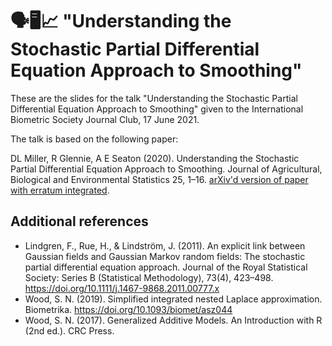 # 🗣🖥📈 "Understanding the Stochastic Partial Differential Equation Approach to Smoothing"

These are the slides for the talk "Understanding the Stochastic Partial Differential Equation Approach to Smoothing" given to the International Biometric Society Journal Club, 17 June 2021.

The talk is based on the following paper:

DL Miller, R Glennie, A E Seaton (2020). Understanding the Stochastic Partial Differential Equation Approach to Smoothing. Journal of Agricultural, Biological and Environmental Statistics 25, 1–16. [arXiv'd version of paper with erratum integrated](http://arxiv.org/abs/2001.07623).

## Additional references

- Lindgren, F., Rue, H., & Lindström, J. (2011). An explicit link between Gaussian fields and Gaussian Markov random fields: The stochastic partial differential equation approach. Journal of the Royal Statistical Society: Series B (Statistical Methodology), 73(4), 423–498. https://doi.org/10.1111/j.1467-9868.2011.00777.x
- Wood, S. N. (2019). Simplified integrated nested Laplace approximation. Biometrika. https://doi.org/10.1093/biomet/asz044
- Wood, S. N. (2017). Generalized Additive Models. An Introduction with R (2nd ed.). CRC Press.

